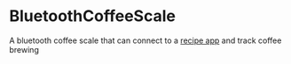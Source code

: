 # BluetoothCoffeeScale
A bluetooth coffee scale that can connect to a [recipe app](https://github.com/AndrewKlement/Recipe) and track coffee brewing

